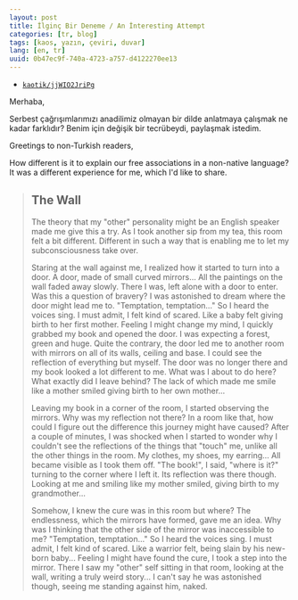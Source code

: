 ```yaml
---
layout: post
title: İlginç Bir Deneme / An İnteresting Attempt
categories: [tr, blog]
tags: [kaos, yazın, çeviri, duvar]
lang: [en, tr]
uuid: 0b47ec9f-740a-4723-a757-d4122270ee13
---
```


* [`kaotik/jjWIO2JriPg`](https://groups.google.com/forum/?fromgroups=#!topic/kaotik/jjWIO2JriPg)

Merhaba,

Serbest çağrışımlarımızı anadilimiz olmayan bir dilde anlatmaya çalışmak
ne kadar farklıdır? Benim için değişik bir tecrübeydi, paylaşmak
istedim.

Greetings to non-Turkish readers,

How different is it to explain our free associations in a non-native
language? It was a different experience for me, which I'd like to share.

> ## The Wall
> 
> The theory that my "other" personality might be an English speaker made
> me give this a try. As I took another sip from my tea, this room felt a
> bit different. Different in such a way that is enabling me to let my
> subconsciousness take over.
> 
> Staring at the wall against me, I realized how it started to turn into a
> door. A door, made of small curved mirrors... All the paintings on the
> wall faded away slowly. There I was, left alone with a door to enter.
> Was this a question of bravery? I was astonished to dream where the door
> might lead me to. "Temptation, temptation..." So I heard the voices
> sing. I must admit, I felt kind of scared. Like a baby felt giving birth
> to her first mother. Feeling I might change my mind, I quickly grabbed
> my book and opened the door. I was expecting a forest, green and huge.
> Quite the contrary, the door led me to another room with mirrors on all
> of its walls, ceiling and base. I could see the reflection of everything
> but myself. The door was no longer there and my book looked a lot
> different to me. What was I about to do here? What exactly did I leave
> behind? The lack of which made me smile like a mother smiled giving
> birth to her own mother...
> 
> Leaving my book in a corner of the room, I started observing the
> mirrors. Why was my reflection not there? In a room like that, how could
> I figure out the difference this journey might have caused? After a
> couple of minutes, I was shocked when I started to wonder why I couldn't
> see the reflections of the things that "touch" me, unlike all the other
> things in the room. My clothes, my shoes, my earring... All became
> visible as I took them off. "The book!", I said, "where is it?" turning
> to the corner where I left it. Its reflection was there though. Looking
> at me and smiling like my mother smiled, giving birth to my
> grandmother...
> 
> Somehow, I knew the cure was in this room but where? The endlessness,
> which the mirrors have formed, gave me an idea. Why was I thinking that
> the other side of the mirror was inaccessible to me? "Temptation,
> temptation..." So I heard the voices sing. I must admit, I felt kind of
> scared. Like a warrior felt, being slain by his new-born baby... Feeling
> I might have found the cure, I took a step into the mirror. There I saw
> my "other" self sitting in that room, looking at the wall, writing a
> truly weird story... I can't say he was astonished though, seeing me
> standing against him, naked.
